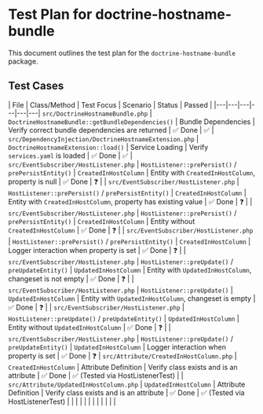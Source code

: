 # Test Plan for doctrine-hostname-bundle

This document outlines the test plan for the `doctrine-hostname-bundle` package.

## Test Cases

| File | Class/Method | Test Focus | Scenario | Status | Passed |
|---|---|---|---|---|---| `src/DoctrineHostnameBundle.php` | `DoctrineHostnameBundle::getBundleDependencies()` | Bundle Dependencies | Verify correct bundle dependencies are returned | ✅ Done | ✅ | `src/DependencyInjection/DoctrineHostnameExtension.php` | `DoctrineHostnameExtension::load()` | Service Loading | Verify `services.yaml` is loaded | ✅ Done | ✅ | `src/EventSubscriber/HostListener.php` | `HostListener::prePersist()` / `prePersistEntity()` | `CreatedInHostColumn` | Entity with `CreatedInHostColumn`, property is null | ✅ Done | ❓ |
| `src/EventSubscriber/HostListener.php` | `HostListener::prePersist()` / `prePersistEntity()` | `CreatedInHostColumn` | Entity with `CreatedInHostColumn`, property has existing value | ✅ Done | ❓ |
| `src/EventSubscriber/HostListener.php` | `HostListener::prePersist()` / `prePersistEntity()` | `CreatedInHostColumn` | Entity without `CreatedInHostColumn` | ✅ Done | ❓ |
| `src/EventSubscriber/HostListener.php` | `HostListener::prePersist()` / `prePersistEntity()` | `CreatedInHostColumn` | Logger interaction when property is set | ✅ Done | ❓ |
| `src/EventSubscriber/HostListener.php` | `HostListener::preUpdate()` / `preUpdateEntity()` | `UpdatedInHostColumn` | Entity with `UpdatedInHostColumn`, changeset is not empty | ✅ Done | ❓ |
| `src/EventSubscriber/HostListener.php` | `HostListener::preUpdate()` | `UpdatedInHostColumn` | Entity with `UpdatedInHostColumn`, changeset is empty | ✅ Done | ❓ |
| `src/EventSubscriber/HostListener.php` | `HostListener::preUpdate()` / `preUpdateEntity()` | `UpdatedInHostColumn` | Entity without `UpdatedInHostColumn` | ✅ Done | ❓ |
| `src/EventSubscriber/HostListener.php` | `HostListener::preUpdate()` / `preUpdateEntity()` | `UpdatedInHostColumn` | Logger interaction when property is set | ✅ Done | ❓ | `src/Attribute/CreatedInHostColumn.php` | `CreatedInHostColumn` | Attribute Definition | Verify class exists and is an attribute | ✅ Done | ✅ (Tested via HostListenerTest) |
| `src/Attribute/UpdatedInHostColumn.php` | `UpdatedInHostColumn` | Attribute Definition | Verify class exists and is an attribute | ✅ Done | ✅ (Tested via HostListenerTest) |
| | | | | | | | | | |
